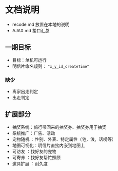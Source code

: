 # 文档说明

- recode.md  放置在本地的说明
- AJAX.md  接口汇总



## 一期目标

- 目标：单机可运行
- 明信片命名规则： `` "x_y_id_createTime" ``

### 缺少
- 离家出走判定
- 出走判定



## 扩展部分
- 抽奖系统：旅行带回来的抽奖券、抽奖券用于抽奖
- 系统推广：广告、活动
- 宠物随机 ：性别、外表、特定属性（宅，浪，话唠等）
- 地图可视化：明信片直接内嵌到地图上
- 可访友 ：找好友的宠物
- 可寄养 ：找好友帮忙照顾
- 道具扩展 ：耐久度